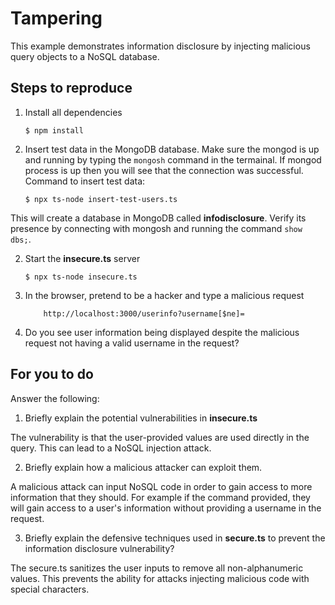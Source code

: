 # Tampering

This example demonstrates information disclosure by injecting malicious query objects to a NoSQL
database.

## Steps to reproduce

1. Install all dependencies

   `$ npm install`

2. Insert test data in the MongoDB database. Make sure the mongod is up and running by typing the
   `mongosh` command in the termainal. If mongod process is up then you will see that the connection
   was successful. Command to insert test data:

   `$ npx ts-node insert-test-users.ts`

This will create a database in MongoDB called __infodisclosure__. Verify its presence by connecting
with mongosh and running the command `show dbs;`.

2. Start the **insecure.ts** server

   `$ npx ts-node insecure.ts`

3. In the browser, pretend to be a hacker and type a malicious request

    ```
        http://localhost:3000/userinfo?username[$ne]=
    ```

4. Do you see user information being displayed despite the malicious request not having a valid
   username in the request?

## For you to do

Answer the following:

1. Briefly explain the potential vulnerabilities in **insecure.ts**

The vulnerability is that the user-provided values are used directly in the query. This can lead to
a NoSQL injection attack.

2. Briefly explain how a malicious attacker can exploit them.

A malicious attack can input NoSQL code in order to gain access to more information that they
should. For example if the command provided, they will gain access to a user's information without
providing a username in the request.

3. Briefly explain the defensive techniques used in **secure.ts** to prevent the information
   disclosure vulnerability?

The secure.ts sanitizes the user inputs to remove all non-alphanumeric values. This prevents the
ability for attacks injecting malicious code with special characters.